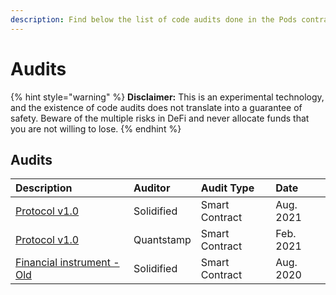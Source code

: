 ```yaml
---
description: Find below the list of code audits done in the Pods contracts base.
---
```


# Audits

{% hint style="warning" %}
**Disclaimer:** This is an experimental technology, and the existence of code audits does not translate into a guarantee of safety. Beware of the multiple risks in DeFi and never allocate funds that you are not willing to lose. 
{% endhint %}

## Audits <a id="audits"></a>

| Description | Auditor | Audit Type | Date |
| :--- | :--- | :--- | :--- |
| [Protocol v1.0](https://github.com/pods-finance/contracts/blob/main/audits/Audit%20Report%20-%20Pods%20%5B12.07.2021%5D%20-%20Solidified%20.pdf) | Solidified | Smart Contract | Aug. 2021 |
| [Protocol v1.0](https://github.com/pods-finance/contracts/blob/develop/audits/Audit%20Report%20-%20Pods%20%5B26.02.2021%5D%20-%20Quantstamp.pdf) | ​Quantstamp​ | Smart Contract | Feb. 2021 |
| [Financial instrument - Old](https://github.com/pods-finance/contracts/blob/develop/audits/Audit%20Report%20-%20Pods%20%5B28.07.2020%5D%20-%20Solidified.pdf) | ​Solidified​ | Smart Contract | Aug. 2020 |

##   <a id="bug-bounty"></a>


